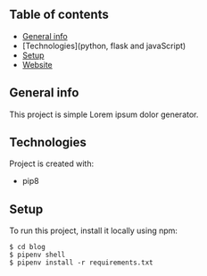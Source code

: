## Table of contents

- [General info](blog)
- [Technologies](python, flask and javaScript)
- [Setup](https://senay-blog-flask.herokuapp.com/)
- [Website]()

## General info

This project is simple Lorem ipsum dolor generator.

## Technologies

Project is created with:

- pip8

## Setup

To run this project, install it locally using npm:

```
$ cd blog
$ pipenv shell
$ pipenv install -r requirements.txt
```
